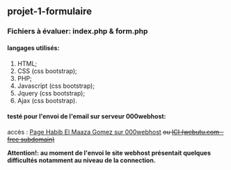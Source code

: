 ## projet-1-formulaire

### Fichiers à évaluer: index.php & form.php

#### langages utilisés:
1. HTML;
2. CSS (css bootstrap);
3. PHP;
4. Javascript (css bootstrap);
5. Jquery (css bootstrap);
6. Ajax (css bootstrap).

#### testé pour l'envoi de l'email sur serveur 000webhost:
accès : [Page Habib El Maaza Gomez sur 000webhost](http://habibem.000webhostapp.com/)
~~ou [ICI (webutu.com - free subdomain)](http://habibem.webutu.com/)~~

**Attention!: au moment de l'envoi le site webhost présentait quelques difficultés notamment au niveau de la connection.**

